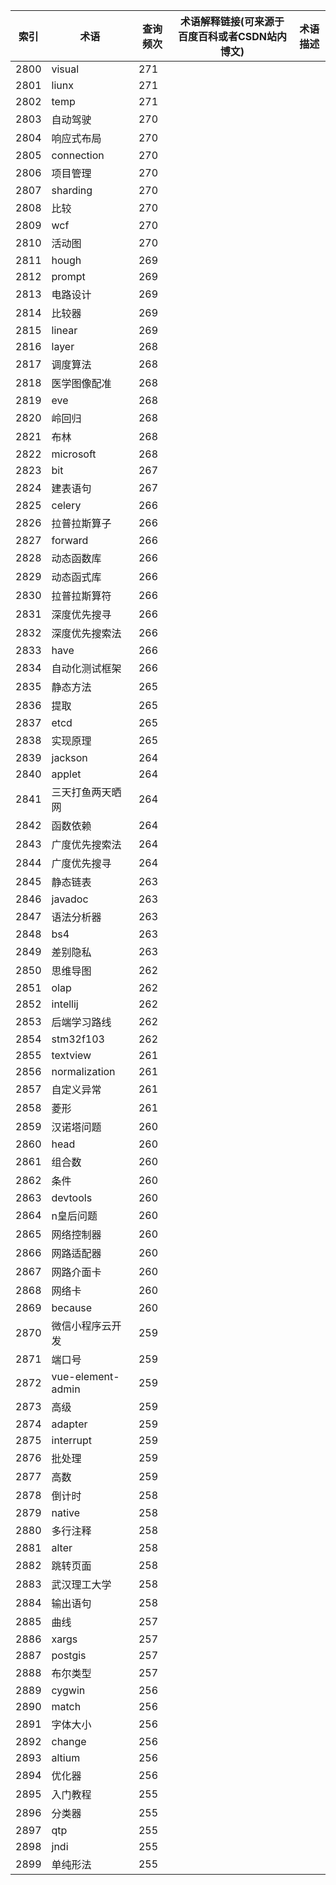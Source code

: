 | 索引   | 术语                | 查询频次 | 术语解释链接(可来源于百度百科或者CSDN站内博文) | 术语描述 |
| ---- | ----------------- | ---- | -------------------------- | ---- |
| 2800 | visual            | 271  |                            |      |
| 2801 | liunx             | 271  |                            |      |
| 2802 | temp              | 271  |                            |      |
| 2803 | 自动驾驶              | 270  |                            |      |
| 2804 | 响应式布局             | 270  |                            |      |
| 2805 | connection        | 270  |                            |      |
| 2806 | 项目管理              | 270  |                            |      |
| 2807 | sharding          | 270  |                            |      |
| 2808 | 比较                | 270  |                            |      |
| 2809 | wcf               | 270  |                            |      |
| 2810 | 活动图               | 270  |                            |      |
| 2811 | hough             | 269  |                            |      |
| 2812 | prompt            | 269  |                            |      |
| 2813 | 电路设计              | 269  |                            |      |
| 2814 | 比较器               | 269  |                            |      |
| 2815 | linear            | 269  |                            |      |
| 2816 | layer             | 268  |                            |      |
| 2817 | 调度算法              | 268  |                            |      |
| 2818 | 医学图像配准            | 268  |                            |      |
| 2819 | eve               | 268  |                            |      |
| 2820 | 岭回归               | 268  |                            |      |
| 2821 | 布林                | 268  |                            |      |
| 2822 | microsoft         | 268  |                            |      |
| 2823 | bit               | 267  |                            |      |
| 2824 | 建表语句              | 267  |                            |      |
| 2825 | celery            | 266  |                            |      |
| 2826 | 拉普拉斯算子            | 266  |                            |      |
| 2827 | forward           | 266  |                            |      |
| 2828 | 动态函数库             | 266  |                            |      |
| 2829 | 动态函式库             | 266  |                            |      |
| 2830 | 拉普拉斯算符            | 266  |                            |      |
| 2831 | 深度优先搜寻            | 266  |                            |      |
| 2832 | 深度优先搜索法           | 266  |                            |      |
| 2833 | have              | 266  |                            |      |
| 2834 | 自动化测试框架           | 266  |                            |      |
| 2835 | 静态方法              | 265  |                            |      |
| 2836 | 提取                | 265  |                            |      |
| 2837 | etcd              | 265  |                            |      |
| 2838 | 实现原理              | 265  |                            |      |
| 2839 | jackson           | 264  |                            |      |
| 2840 | applet            | 264  |                            |      |
| 2841 | 三天打鱼两天晒网          | 264  |                            |      |
| 2842 | 函数依赖              | 264  |                            |      |
| 2843 | 广度优先搜索法           | 264  |                            |      |
| 2844 | 广度优先搜寻            | 264  |                            |      |
| 2845 | 静态链表              | 263  |                            |      |
| 2846 | javadoc           | 263  |                            |      |
| 2847 | 语法分析器             | 263  |                            |      |
| 2848 | bs4               | 263  |                            |      |
| 2849 | 差别隐私              | 263  |                            |      |
| 2850 | 思维导图              | 262  |                            |      |
| 2851 | olap              | 262  |                            |      |
| 2852 | intellij          | 262  |                            |      |
| 2853 | 后端学习路线            | 262  |                            |      |
| 2854 | stm32f103         | 262  |                            |      |
| 2855 | textview          | 261  |                            |      |
| 2856 | normalization     | 261  |                            |      |
| 2857 | 自定义异常             | 261  |                            |      |
| 2858 | 菱形                | 261  |                            |      |
| 2859 | 汉诺塔问题             | 260  |                            |      |
| 2860 | head              | 260  |                            |      |
| 2861 | 组合数               | 260  |                            |      |
| 2862 | 条件                | 260  |                            |      |
| 2863 | devtools          | 260  |                            |      |
| 2864 | n皇后问题             | 260  |                            |      |
| 2865 | 网络控制器             | 260  |                            |      |
| 2866 | 网路适配器             | 260  |                            |      |
| 2867 | 网路介面卡             | 260  |                            |      |
| 2868 | 网络卡               | 260  |                            |      |
| 2869 | because           | 260  |                            |      |
| 2870 | 微信小程序云开发          | 259  |                            |      |
| 2871 | 端口号               | 259  |                            |      |
| 2872 | vue-element-admin | 259  |                            |      |
| 2873 | 高级                | 259  |                            |      |
| 2874 | adapter           | 259  |                            |      |
| 2875 | interrupt         | 259  |                            |      |
| 2876 | 批处理               | 259  |                            |      |
| 2877 | 高数                | 259  |                            |      |
| 2878 | 倒计时               | 258  |                            |      |
| 2879 | native            | 258  |                            |      |
| 2880 | 多行注释              | 258  |                            |      |
| 2881 | alter             | 258  |                            |      |
| 2882 | 跳转页面              | 258  |                            |      |
| 2883 | 武汉理工大学            | 258  |                            |      |
| 2884 | 输出语句              | 258  |                            |      |
| 2885 | 曲线                | 257  |                            |      |
| 2886 | xargs             | 257  |                            |      |
| 2887 | postgis           | 257  |                            |      |
| 2888 | 布尔类型              | 257  |                            |      |
| 2889 | cygwin            | 256  |                            |      |
| 2890 | match             | 256  |                            |      |
| 2891 | 字体大小              | 256  |                            |      |
| 2892 | change            | 256  |                            |      |
| 2893 | altium            | 256  |                            |      |
| 2894 | 优化器               | 256  |                            |      |
| 2895 | 入门教程              | 255  |                            |      |
| 2896 | 分类器               | 255  |                            |      |
| 2897 | qtp               | 255  |                            |      |
| 2898 | jndi              | 255  |                            |      |
| 2899 | 单纯形法              | 255  |                            |      |
